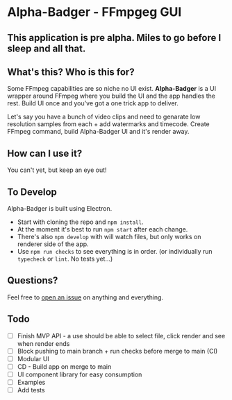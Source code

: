 # Alpha-Badger - FFmpgeg GUI

## This application is pre alpha. Miles to go before I sleep and all that.

## What's this? Who is this for?

Some FFmpeg capabilities are so niche no UI exist. **Alpha-Badger** is a UI wrapper around FFmpeg where you build the UI and the app handles the rest. Build UI once and you've got a one trick app to deliver.

Let's say you have a bunch of video clips and need to genarate low resolution samples from each + add watermarks and timecode. Create FFmpeg command, build Alpha-Badger UI and it's render away.

## How can I use it?

You can't yet, but keep an eye out!

## To Develop

Alpha-Badger is built using Electron.

- Start with cloning the repo and `npm install`.
- At the moment it's best to run `npm start` after each change.
- There's also `npm develop` with will watch files, but only works on renderer side of the app.
- Use `npm run checks` to see everything is in order. (or individually run `typecheck` or `lint`. No tests yet...)

## Questions?

Feel free to [open an issue](https://github.com/NoamRa/alpha-badger/issues/new) on anything and everything.

## Todo

- [ ] Finish MVP API - a use should be able to select file, click render and see when render ends
- [ ] Block pushing to main branch + run checks before merge to main (CI)
- [ ] Modular UI
- [ ] CD - Build app on merge to main
- [ ] UI component library for easy consumption
- [ ] Examples
- [ ] Add tests
